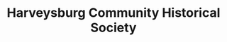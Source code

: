 ---
layout: repo
title: "Harveysburg Community Historical Society"
id: 551
permalink: repos/551/
---